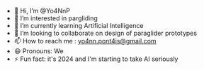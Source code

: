 - 👋 Hi, I’m @Yo4NnP
- 👀 I’m interested in pargliding
- 🌱 I’m currently learning Artificial Intelligence
- 💞️ I’m looking to collaborate on design of paraglider prototypes 
- 📫 How to reach me : yo4nn.pont4is@gmail.com
- 😄 Pronouns: We
- ⚡ Fun fact: it's 2024 and I'm starting to take AI seriously

<!---
Yo4NnP/Yo4NnP is a ✨ special ✨ repository because its `README.md` (this file) appears on your GitHub profile.
You can click the Preview link to take a look at your changes.
--->
